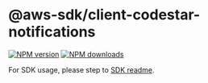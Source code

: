 # @aws-sdk/client-codestar-notifications

[![NPM version](https://img.shields.io/npm/v/@aws-sdk/client-codestar-notifications/rc.svg)](https://www.npmjs.com/package/@aws-sdk/client-codestar-notifications)
[![NPM downloads](https://img.shields.io/npm/dm/@aws-sdk/client-codestar-notifications.svg)](https://www.npmjs.com/package/@aws-sdk/client-codestar-notifications)

For SDK usage, please step to [SDK readme](https://github.com/aws/aws-sdk-js-v3).
